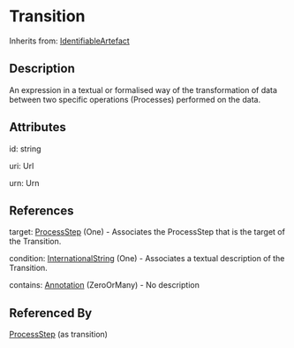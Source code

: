 
# Transition

Inherits from: [IdentifiableArtefact](../Base/IdentifiableArtefact.md)



## Description

An expression in a textual or formalised way of the transformation of data between two specific operations (Processes) performed on the data.


## Attributes

id: string

uri: Url

urn: Urn



## References

target: [ProcessStep](ProcessStep.md) (One) - Associates the ProcessStep that is the target of the Transition.

condition: [InternationalString](../Base/InternationalString.md) (One) - Associates a textual description of the Transition.

contains: [Annotation](../Base/Annotation.md) (ZeroOrMany) - No description



## Referenced By

[ProcessStep](ProcessStep.md) (as transition)


